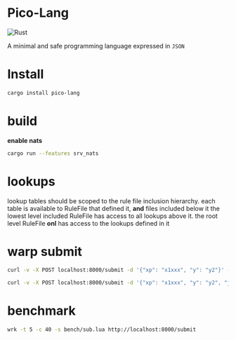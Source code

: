 
# Pico-Lang

![Rust](https://github.com/c0d3x42/pico-rs/workflows/Rust/badge.svg?branch=master)

A minimal and safe programming language expressed in `JSON`



# Install

```bash
cargo install pico-lang
```


# build

**enable nats**
```bash
cargo run --features srv_nats
```

# lookups

lookup tables should be scoped to the rule file inclusion hierarchy.
each table is available to RuleFile that defined it, **and** files included below it
the lowest level included RuleFile has access to all lookups above it.
the root level RuleFile **onl** has access to the lookups defined in it


# warp submit

```bash
curl -v -X POST localhost:8000/submit -d '{"xp": "x1xxx", "y": "y2"}' -H 'Content-Type: application/json'
```

```bash
curl -v -X POST localhost:8000/submit -d '{"xp": "x1xxx", "y": "y2", "json": {"ja": "rules}}' -H 'Content-Type: application/json'
```

# benchmark

```bash
wrk -t 5 -c 40 -s bench/sub.lua http://localhost:8000/submit
```
